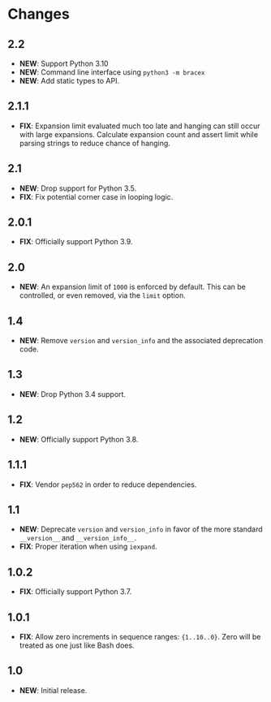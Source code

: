 # Changes

## 2.2

- **NEW**: Support Python 3.10
- **NEW**: Command line interface using `python3 -m bracex`
- **NEW**: Add static types to API.

## 2.1.1

- **FIX**: Expansion limit evaluated much too late and hanging can still occur with large expansions. Calculate
  expansion count and assert limit while parsing strings to reduce chance of hanging.

## 2.1

- **NEW**: Drop support for Python 3.5.
- **FIX**: Fix potential corner case in looping logic.

## 2.0.1

- **FIX**: Officially support Python 3.9.

## 2.0

- **NEW**: An expansion limit of `1000` is enforced by default. This can be controlled, or even removed, via the `limit`
  option.

## 1.4

- **NEW**: Remove `version` and `version_info` and the associated deprecation code.

## 1.3

- **NEW**: Drop Python 3.4 support.

## 1.2

- **NEW**: Officially support Python 3.8.

## 1.1.1

- **FIX**: Vendor `pep562` in order to reduce dependencies.

## 1.1

- **NEW**: Deprecate `version` and `version_info` in favor of the more standard `__version__` and `__version_info__`.
- **FIX**: Proper iteration when using `iexpand`.

## 1.0.2

- **FIX**: Officially support Python 3.7.

## 1.0.1

- **FIX**: Allow zero increments in sequence ranges: `{1..10..0}`. Zero will be treated as one just like Bash does.

## 1.0

- **NEW**: Initial release.
